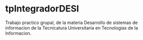 # tpIntegradorDESI
Trabajo practico grupal, de la materia Desarrollo de sistemas de informacion de la Tecnicatura Universitaria en Tecnologias de la Informacion.
